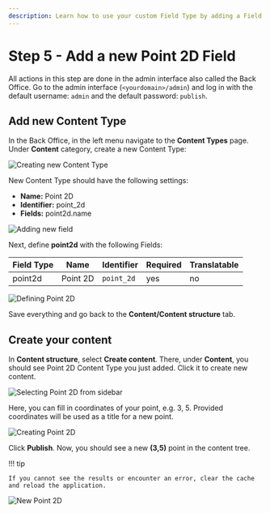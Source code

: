 ```yaml
---
description: Learn how to use your custom Field Type by adding a Field to a Content Type and creating an instance.
---
```


# Step 5 - Add a new Point 2D Field

All actions in this step are done in the admin interface also called the Back Office.
Go to the admin interface (`<yourdomain>/admin`) and log in with the default username: `admin` and the default password: `publish`. 

## Add new Content Type

In the Back Office, in the left menu navigate to the **Content Types** page.
Under **Content** category, create a new Content Type:

![Creating new Content Type](create_new_content_type.png)

New Content Type should have the following settings:

- **Name:** Point 2D
- **Identifier:** point_2d
- **Fields:** point2d.name

![Adding new field](point2d_field_definition.png)

Next, define **point2d** with the following Fields:

|Field Type|Name|Identifier|Required|Translatable|
|----------|----|----------|--------|------------|
| point2d  |Point 2D|`point_2d` | yes | no|

![Defining Point 2D](new_field_definition.png)

Save everything and go back to the **Content/Content structure** tab.

## Create your content

In **Content structure**, select **Create content**. There, under **Content**, you should see Point 2D Content Type you just added. Click it to create new content.

![Selecting Point 2D from sidebar](menu_point2d.png)

Here, you can fill in coordinates of your point, e.g. 3, 5. Provided coordinates will be used as a title for a new point.

![Creating Point 2D](creating_new_point2d.png)

Click **Publish**. Now, you should see a new **(3,5)** point in the content tree.

!!! tip

    If you cannot see the results or encounter an error, clear the cache and reload the application.

![New Point 2D](new_point2d.png)

